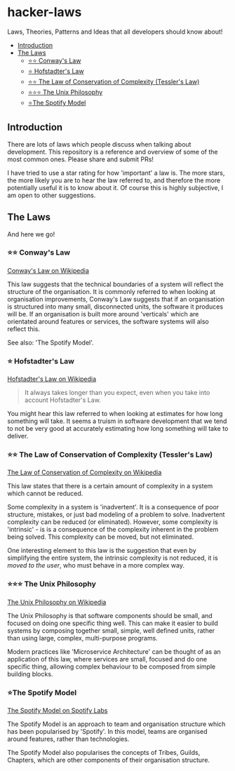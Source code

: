 # hacker-laws

Laws, Theories, Patterns and Ideas that all developers should know about!


<!-- vim-markdown-toc GFM -->

* [Introduction](#introduction)
* [The Laws](#the-laws)
    * [⭐⭐ Conway's Law](#-conways-law)
    * [⭐ Hofstadter's Law](#-hofstadters-law)
    * [⭐⭐ The Law of Conservation of Complexity (Tessler's Law)](#-the-law-of-conservation-of-complexity-tesslers-law)
    * [⭐⭐⭐ The Unix Philosophy](#-the-unix-philosophy)
    * [⭐The Spotify Model](#the-spotify-model)

<!-- vim-markdown-toc -->

## Introduction

There are lots of laws which people discuss when talking about development. This repository is a reference and overview of some of the most common ones. Please share and submit PRs!

I have tried to use a star rating for how 'important' a law is. The more stars, the more likely you are to hear the law referred to, and therefore the more potentially useful it is to know about it. Of course this is highly subjective, I am open to other suggestions.

## The Laws

And here we go!


### ⭐⭐ Conway's Law

[Conway's Law on Wikipedia](https://en.wikipedia.org/wiki/Conway%27s_law)

This law suggests that the technical boundaries of a system will reflect the structure of the organisation. It is commonly referred to when looking at organisation improvements, Conway's Law suggests that if an organisation is structured into many small, disconnected units, the software it produces will be. If an organisation is built more around 'verticals' which are orientated around features or services, the software systems will also reflect this.

See also: 'The Spotify Model'.

### ⭐ Hofstadter's Law

[Hofstadter's Law on Wikipedia](https://en.wikipedia.org/wiki/Hofstadter%27s_law)

> It always takes longer than you expect, even when you take into account Hofstadter's Law.

You might hear this law referred to when looking at estimates for how long something will take. It seems a truism in software development that we tend to not be very good at accurately estimating how long something will take to deliver.

### ⭐⭐ The Law of Conservation of Complexity (Tessler's Law)

[The Law of Conservation of Complexity on Wikipedia](https://en.wikipedia.org/wiki/Law_of_conservation_of_complexity)

This law states that there is a certain amount of complexity in a system which cannot be reduced.

Some complexity in a system is 'inadvertent'. It is a consequence of poor structure, mistakes, or just bad modeling of a problem to solve. Inadvertent complexity can be reduced (or eliminated). However, some complexity is 'intrinsic' - is is a consequence of the complexity inherent in the problem being solved. This complexity can be moved, but not eliminated.

One interesting element to this law is the suggestion that even by simplifying the entire system, the intrinsic complexity is not reduced, it is _moved to the user_, who must behave in a more complex way.

### ⭐⭐⭐ The Unix Philosophy

[The Unix Philosophy on Wikipedia](https://en.wikipedia.org/wiki/Unix_philosophy)

The Unix Philosophy is that software components should be small, and focused on doing one specific thing well. This can make it easier to build systems by composing together small, simple, well defined units, rather than using large, complex, multi-purpose programs.

Modern practices like 'Microservice Architecture' can be thought of as an application of this law, where services are small, focused and do one specific thing, allowing complex behaviour to be composed from simple building blocks.

### ⭐The Spotify Model

[The Spotify Model on Spotify Labs](https://labs.spotify.com/2014/03/27/spotify-engineering-culture-part-1/)

The Spotify Model is an approach to team and organisation structure which has been popularised by 'Spotify'. In this model, teams are organised around features, rather than technologies.

The Spotify Model also popularises the concepts of Tribes, Guilds, Chapters, which are other components of their organisation structure.
